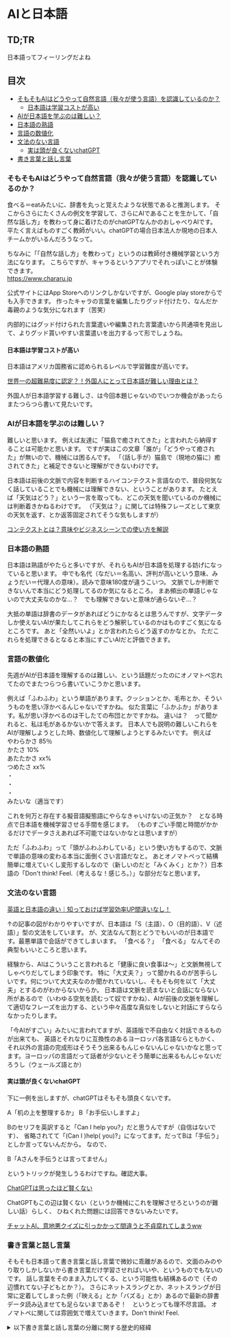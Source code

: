 # AIと日本語

## TD;TR
日本語ってフィーリングだよね

## 目次
- [そもそもAIはどうやって自然言語（我々が使う言語）を認識しているのか？](#そもそもaiはどうやって自然言語我々が使う言語を認識しているのか)
  - [日本語は学習コストが高い](#日本語は学習コストが高い)
- [AIが日本語を学ぶのは難しい？](#aiが日本語を学ぶのは難しい)
- [日本語の熟語](#日本語の熟語)
- [言語の数値化](#言語の数値化)
- [文法のない言語](#文法のない言語)
  - [実は頭が良くないchatGPT](#実は頭が良くないchatgpt)
- [書き言葉と話し言葉](#書き言葉と話し言葉)

### そもそもAIはどうやって自然言語（我々が使う言語）を認識しているのか？

食べる＝eatみたいに、辞書を丸っと覚えたような状態であると推測します。
そこからさらにたくさんの例文を学習して、さらにAIであることを生かして、「自然な話し方」を教わって身に着けたのがchatGPTなんかのおしゃべりAIです。
平たく言えばものすごく教師がいい。chatGPTの場合日本法人か現地の日本人チームかがいるんだろうなって。

ちなみに「「自然な話し方」を教わって」というのは教師付き機械学習という方法になります。
こちらですが、キャラるというアプリでそれっぽいことが体験できます。  
https://www.chararu.jp

公式サイトにはApp Storeへのリンクしかないですが、Google play storeからでも入手できます。
作ったキャラの言葉を編集したりグッド付けたり、なんだか毒親のような気分になれます（苦笑）

内部的にはグッド付けられた言葉遣いや編集された言葉遣いから共通項を見出して、よりグッド貰いやすい言葉遣いを出力するって形でしょうね。

#### 日本語は学習コストが高い

日本語はアメリカ国務省に認められるレベルで学習難度が高いです。

[世界一の超難易度に認定？！外国人にとって日本語が難しい理由とは？](https://alote.inmybook.jp/in-house-training/japanese-difficult/#Language_Difficulty_Rankings)

外国人が日本語学習する難しさ、は今回本題じゃないのでいつか機会があったらまたつらつら書いて見たいです。

### AIが日本語を学ぶのは難しい？

難しいと思います。
例えば友達に「猫島で癒されてきた」と言われたら納得することは可能かと思います。
ですが実はこの文章「誰が」「どうやって癒された」が無いので、機械には困るんです。
「（話し手が）猫島で（現地の猫に）癒されてきた」と補足できないと理解ができないわけです。

日本語は前後の文脈で内容を判断するハイコンテクスト言語なので、普段何気なく話していることでも機械には理解できない、ということがあります。
たとえば「天気はどう？」という一言を取っても、どこの天気を聞いているのか機械には判断着きかねるわけです。
（「天気は？」に関しては特殊フレーズとして東京の天気を返す、とか返答固定されてそうな気もしますが）

[コンテクストとは？意味やビジネスシーンでの使い方を解説](https://www.profuture.co.jp/mk/recruit/management/31173#%E3%83%8F%E3%82%A4%E3%82%B3%E3%83%B3%E3%83%86%E3%82%AF%E3%82%B9%E3%83%88%E3%81%A8%E3%83%AD%E3%83%BC%E3%82%B3%E3%83%B3%E3%83%86%E3%82%AF%E3%82%B9%E3%83%88)

### 日本語の熟語

日本語は熟語がやたらと多いですが、それらもAIが日本語を処理する妨げになっていると思います。
中でも名代（なだい＝名高い、評判が高いという意味、みょうだい＝代理人の意味）。読みで意味180度が違うこいつ。
文脈でしか判断できないんで本当にどう処理してるのか気になるところ。
まあ頻出の単語じゃないので大丈夫なのかな…？　でも理解できないと意味が通らないぞ…？

大抵の単語は辞書のデータがあればどうにかなるとは思うんですが、文字データしか使えないAIが果たしてこれらをどう解釈しているのかはものすごく気になるところです。
あと「全然いいよ」とか言われたらどう返すのかなとか。
ただこれらを処理できるとなると本当にすごいAIだと評価できます。

### 言語の数値化

先週がAIが日本語を理解するのは難しい、という話題だったのにオノマトペ忘れてたのでまたつらつら書いていこうかと思います。

例えば「ふわふわ」という単語があります。クッションとか、毛布とか、そういうものを思い浮かべるんじゃないですかね。
似た言葉に「ふかふか」があります。私が思い浮かべるのは干したての布団とかですかね。
違いは？　って聞かれると、私は毛があるかないかで答えます。
日本人でも説明の難しいこれらをAIが理解しようとした時、数値化して理解しようとするみたいです。
例えば  
やわらかさ 85％  
かたさ 10%  
あたたかさ xx%  
つめたさ xx%  
・  
・  
・  
みたいな（適当です）  

これを何万と存在する擬音語擬態語にやらなきゃいけないの正気か？　となる時点で日本語を機械学習させる手間を感じます。
（ものすごい手間と時間がかかるだけでデータさえあれば不可能ではないかなとは思いますが）

ただ「ふわふわ」って「頭がふわふわしている」という使い方もするので、文脈で単語の意味の変わる本当に面倒くさい言語だなと。
あとオノマトペって結構簡単に増えていくし変形するしなので（新しいのだと「みくみく」とか？）日本語の「Don't think! Feel.（考えるな！感じろ。）」な部分だなと思います。

### 文法のない言語

[英語と日本語の違い｜知っておけば学習効率UP間違いなし！](https://eikaiwa.dmm.com/blog/learning-english/tips/difference-english-japanese/)

↑の記事の図がわかりやすいですが、日本語は「S（主語）、O（目的語）、V（述語）」型の文法をしています。
が、文法なんて割とどうでもいいのが日本語です。最悪単語で会話ができてしまいます。
「食べる？」
「食べる」
なんてその典型もいいところと思います。

経験から、AIはこういうこと言われると「健康に良い食事は～」と文脈無視してしゃべりだしてしまう印象です。
特に「大丈夫？」って聞かれるのが苦手らしいです。何について大丈夫なのか聞かれていないし、そもそも何を以て「大丈夫」とするのがわからないからか。
日本語は文脈を読まないと会話にならない所があるので（いわゆる空気を読むって奴ですかね）、AIが前後の文脈を理解して適切なフレーズを出力する、という中々高度な真似をしないと対話にすらならなかったりします。

「今AIがすごい」みたいに言われてますが、英語版で不自由なく対話できるものが出来ても、
英語とそれなりに互換性のあるヨーロッパ各言語ならともかく、それ以外の言語の完成形はそうそう出来るもんじゃないんじゃないかなと思ってます。ヨーロッパの言語だって話者が少ないとそう簡単に出来るもんじゃないだろうし（ウェールズ語とか）

#### 実は頭が良くないchatGPT

下に一例を出しますが、chatGPTはそもそも頭良くないです。

A「机の上を整理するか」
B「お手伝いしますよ」

Bのセリフを英訳すると「Can I help you?」だと思うんですが（自信はないです）、
省略されてて「(Can I )help( you)?」になってます。だってBは「手伝う」としか言ってないんだから。
なので、

B「Aさんを手伝うとは言ってません」

というトリックが発生しうるわけですね。確認大事。

[ChatGPTは思ったほど賢くない](https://www.slideshare.net/ShoyaMatsumori/chatgpt-255570524)

ChatGPTもこの辺は賢くない（というか機械にこれを理解させろというのが難しい話）らしく、
ひねくれた問題には回答できないみたいです。

[チャットAI、意地悪クイズに引っかかって間違うと不貞腐れてしまうww](https://www.youtube.com/watch?v=9rI6-2fRtc0)

### 書き言葉と話し言葉

そもそも日本語って書き言葉と話し言葉で微妙に乖離があるので、文面のみのやり取りしかしないから書き言葉だけ学習させればいいや、というものでもないのです。
話し言葉をそのまま入力してくる、という可能性も結構あるので（その辺慣れてない子どもとか？）。
さらにネットスラングとか、ネットスラングが日常に定着してしまった例（「映える」とか「バズる」とか）あるので最新の辞書データ読み込ませても足らないまであるぞ！　というとっても理不尽言語。
オノマトペに関しては雰囲気で増えていきます。Don't think! Feel.

<details>
<summary>以下書き言葉と話し言葉の分離に関する歴史的経緯</summary>

漢字文化圏は書き言葉と話し言葉が乖離している可能性が高いです。というのも、その乖離の原因が漢字にあるからです。
漢字って読めさえすれば方言の違いが酷かろうが言葉が違おうが意思相通ができるので、昔は漢文が公文書として使用されていました。漢文だと話し言葉は記録できないので、自然と書き言葉と話し言葉に差異が出来るわけですね。
漢字さえ読めれば意思疎通できる、のこぼれ話で、明治政府は清国と国交結ぶに当たって漢詩送ったってのを聞いたことがあります。中国語は書けないけど教養で漢詩やってる人間はいたとかで。嘘か真か知りませんが。
ひらがなには更に定家かなづかい（＝学校で習う古文）という面倒な問題がついてきます。一言でいえば「ひらがなの書き方と言えばこれ。それ以外は誤用」みたいなものがあったわけです。話し言葉とはずれてるのに。
いわゆる文豪と呼ばれる作家（特に森鴎外や夏目漱石あたり）の作品読むと（話し言葉をいかに反映させるか苦労してんだな）って理解できます。読めねえ。

ちなみに中国も話し言葉が文章に反映されたの最近（18～19世紀頃）って聞きました。上にあるように漢字は公文書として使われていたわけですが、時代によって漢字の発音が変わって行ったのは文章に反映されることがなかったとか。

漢字の発展の仕方はポケモンでたとえると
原種：中国の簡体字
リージョンフォーム：日本の漢字、台湾の繁体字
ってみるとわかりやすいです。姿かたちは違いますが繁体字の方が原種に近く、ジャパニーズ漢字はガラパゴス化してます。

</details>
